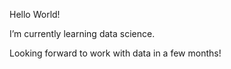 Hello World!

I’m currently learning data science.

Looking forward to work with data in a few months!


